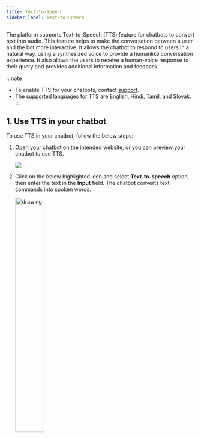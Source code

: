 ```yaml
---
title: Text-to-Speech
sidebar_label: Text-to-Speech
---
```


The platform supports Text-to-Speech (TTS) feature for chatbots to convert text into audio. This feature helps to make the conversation between a user and the bot more interactive. It allows the chatbot to respond to users in a natural way, using a synthesized voice to provide a humanlike conversation experience. It also allows the users to receive a human-voice response to their query and provides additional information and feedback.

:::note
* To enable TTS for your chatbots, contact [support](mailto:support@yellow.ai).
* The supported languages for TTS are English, Hindi, Tamil, and Slovak.
:::

## 1. Use TTS in your chatbot

To use TTS in your chatbot, follow the below steps:

1. Open your chatbot on the intended website, or you can [preview](https://docs.yellow.ai/docs/platform_concepts/studio/build/Flows/journeys#32-preview-a-bot) your chatbot to use TTS. 

   ![](https://i.imgur.com/aKz2n8O.png)


2. Click on the below highlighted icon and select **Text-to-speech** option, then enter the text in the **Input** field. The chatbot converts text commands into spoken words.

   <img src="https://i.imgur.com/wy65Du6.png" alt="drawing" width="40%"/>